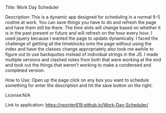Title: Work Day Scheduler

Description: This is a dynamic app designed for scheduling in a normal 9-5 routine at work. You can save things you have to do and refresh the page and have them still be there. The time slots will change based on whether it is in the past present or future and will refresh on the hour every hour. I used jquery because I wanted the page to update dynamically. I faced the challenge of gettiing all the timeblocks onto the page without using the index and have the classes change appropriately also took me awhile to figure out to use backquotes instead of individual strings in the JS. I made multiple versions and clashed notes from both that were working at the end and took out the things that weren't working to make a condensed and completed version.

How to Use: Open up the page click on any box you want to schedule something for enter the description and hit the save button on the right.

License:N/A

Link to application: https://nporter619.github.io/Work-Day-Scheduler/